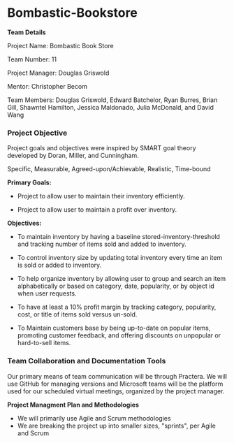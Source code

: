 # Bombastic-Bookstore
**Team Details**

Project Name: Bombastic Book Store

Team Number: 11

Project Manager: Douglas Griswold

Mentor: Christopher Becom

Team Members: Douglas Griswold, Edward Batchelor, Ryan Burres, Brian Gill, Shawntel Hamilton, Jessica Maldonado, Julia McDonald, and David Wang

### **Project Objective** 

Project goals and objectives were inspired by SMART goal theory developed by Doran, Miller, and Cunningham.

Specific, Measurable, Agreed-upon/Achievable, Realistic, Time-bound

**Primary Goals:**

- Project to allow user to maintain their inventory efficiently.

- Project to allow user to maintain a profit over inventory.

**Objectives:** 

- To maintain inventory by having a baseline stored-inventory-threshold and tracking number of items sold and added to inventory.

- To control inventory size by updating total inventory every time an item is sold or added to inventory.

- To help organize inventory by allowing user to group and search an item alphabetically or based on category, date, popularity, or by object id when user requests.

- To have at least a 10% profit margin by tracking category, popularity, cost, or title of items sold versus un-sold.

- To Maintain customers base by being up-to-date on popular items, promoting customer feedback, and offering discounts on unpopular or hard-to-sell items.








### **Team Collaboration and Documentation Tools**

Our primary means of team communication will be through Practera. We will use GitHub for managing versions and Microsoft teams will be the platform used for our scheduled virtual meetings, organized by the project manager.


**Project Managment Plan and Methodologies**
- We will primarily use Agile and Scrum methodologies
- We are breaking the project up into smaller sizes, "sprints", per Agile and Scrum
